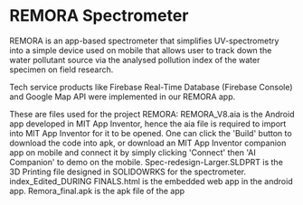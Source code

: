 # REMORA Spectrometer
 REMORA is an app-based spectrometer that simplifies UV-spectrometry into a simple device used on mobile that allows user to track down the water pollutant source via the analysed pollution index of the water specimen on field research.  
 
 Tech service products like Firebase Real-Time Database (Firebase Console) and Google Map API were implemented in our REMORA app. 
 
 
 These are files used for the project REMORA:
   REMORA_V8.aia is the Android app developed in MIT App Inventor, hence the aia file is required to import into MIT App Inventor for it to be opened. One can click the 'Build' button to download the code into apk, or download an MIT App Inventor companion app on mobile and connect it by simply clicking 'Connect' then 'AI Companion' to demo on the mobile. 
   Spec-redesign-Larger.SLDPRT is the 3D Printing file designed in SOLIDOWRKS for the spectrometer. 
   index_Edited_DURING FINALS.html is the embedded web app in the android app. 
   Remora_final.apk is the apk file of the app
 
